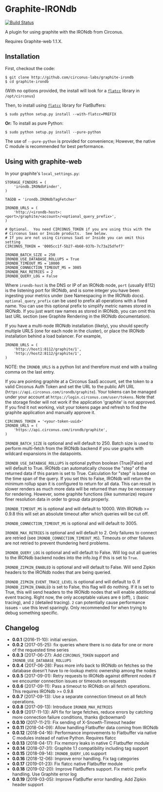 Graphite-IRONdb
================

[![Build Status](https://travis-ci.org/circonus-labs/graphite-irondb.svg?branch=master)](https://travis-ci.org/circonus-labs/graphite-irondb)

A plugin for using graphite with the IRONdb from Circonus.

Requires Graphite-web 1.1.X.

Installation
------------

First, checkout the code:
```
$ git clone http://github.com/circonus-labs/graphite-irondb
$ cd graphite-irondb
```
(With no options provided, the install will look for a [`flatcc`](https://github.com/dvidelabs/flatcc) library in `/opt/circonus`)

Then, to install using [`flatcc`](https://github.com/dvidelabs/flatcc) library for FlatBuffers:
```
$ sudo python setup.py install --with-flatcc=PREFIX
```
**Or:** To install as pure Python:
```
$ sudo python setup.py install --pure-python
```
The use of `--pure-python` is provided for convenience; However, the native C module is recommended for best performance.

Using with graphite-web
-----------------------

In your graphite's `local_settings.py`:

    STORAGE_FINDERS = (
        'irondb.IRONdbFinder',
    )

    TAGDB = 'irondb.IRONdbTagFetcher'

    IRONDB_URLS = (
        'http://<irondb-host>:<port>/graphite/<account>/<optional_query_prefix>',
    )

    # Optional.  You need CIRCONUS_TOKEN if you are using this with the 
    # Circonus Saas or Inside products.  See below.
    # If you are not using Circonus SaaS or Inside you can omit this setting
    CIRCONUS_TOKEN = '0005cc1f-5b27-4b60-937b-7c73a25dfef7'

    IRONDB_BATCH_SIZE = 250
    IRONDB_USE_DATABASE_ROLLUPS = True
    IRONDB_TIMEOUT_MS = 10000
    IRONDB_CONNECTION_TIMEOUT_MS = 3005
    IRONDB_MAX_RETRIES = 2
    IRONDB_QUERY_LOG = False

Where `irondb-host` is the DNS or IP of an IRONdb node, `port`
(usually 8112) is the listening port for IRONdb, and <account> is some
integer you have been ingesting your metrics under (see Namespacing in
the IRONdb docs).  `optional_query_prefix` can be used to prefix all
operations with a fixed name.  You can use this optional prefix to
simplify metric names stored in IRONdb.  If you just want raw names
as stored in IRONdb, you can omit this last URL section (see
Graphite Rendering in the IRONdb documentation).

If you have a multi-node IRONdb installation (likely), you should
specify multiple URLS (one for each node in the cluster), or place the
IRONdb installation behind a load balancer.  For example,

    IRONDB_URLS = (
        'http://host1:8112/graphite/1',
        'http://host2:8112/graphite/1',
    )

NOTE: the `IRONDB_URLS` is a python list and therefore must end with a 
trailing comma on the last entry.

If you are pointing graphite at a Circonus SaaS account, set the token
to a valid Circonus Auth Token and set the URL to the public API URL
(`https://api.circonus.com/irondb/graphite`).
Your tokens can be managed under your account at
`https://login.circonus.com/user/tokens`.  Note that the storage finder will
not work if the application 'graphite' is not approved.  If you find it not
working, visit your tokens page and refresh to find the graphite application
and manually approve it.

    CIRCONUS_TOKEN = '<your-token-uuid>'
    IRONDB_URLS = (
        'https://api.circonus.com/irondb/graphite',
    )

`IRONDB_BATCH_SIZE` is optional and will default to 250.  Batch size is
used to perform multi-fetch from the IRONdb backend if you use graphs
with wildcard expansions in the datapoints.

`IRONDB_USE_DATABASE_ROLLUPS` is optional python boolean (True|False)
and will default to True. IRONdb can automatically choose the "step"
of the returned data if this param is set to True.  Calculation for
"step" is based on the time span of the query.  If you set this to
False, IRONdb will return the minimum rollup span it is configured to
return for all data.  This can result in slower renders as much more
data will be returned than may be necessary for rendering.  However,
some graphite functions (like summarize) require finer resolution data
in order to group data properly.

`IRONDB_TIMEOUT_MS` is optional and will default to 10000.  With IRONdb >= 0.9.8
this will set an absolute timeout after which queries will be cut off.

`IRONDB_CONNECTION_TIMEOUT_MS` is optional and will default to 3005.

`IRONDB_MAX_RETRIES` is optional and will default to 2.  Only failures to 
connect are retried (see `IRONDB_CONNECTION_TIMEOUT_MS`).  Timeouts or
other failures are not retried to prevent thundering herd problems.

`IRONDB_QUERY_LOG` is optional and will default to False.  Will log out
all queries to the IRONdb backend nodes into the info.log if this is set
to `True`.

`IRONDB_ZIPKIN_ENABLED` is optional and will default to False. Will send
Zipkin headers to the IRONdb nodes that are being queried.

`IRONDB_ZIPKIN_EVENT_TRACE_LEVEL` is optional and will default to 0. If
`IRONDB_ZIPKIN_ENABLED` is set to False, this flag will do nothing. If it
is set to True, this will send headers to the IRONdb nodes that will
enable additional event tracing. Right now, the only acceptable values
are `0` (off), `1` (basic tracing), and `2` (detailed tracing). `2` can
potentially cause performance issues - use this level sparingly. Only
recommended for when trying to debug something specific.

Changelog
---------

* **0.0.1** (2016-11-10): initial version.
* **0.0.2** (2017-05-25): fix queries where there is no data for one or more of the requested time series
* **0.0.3** (2017-06-27): Add `CIRCONUS_TOKEN` support and `IRONDB_USE_DATABASE_ROLLUPS`
* **0.0.4** (2017-06-28): Pass more info back to IRONdb on fetches so the database doesn't have to re-lookup metric ownership among the nodes
* **0.0.5** (2017-09-01): Retry requests to IRONdb against different nodes if we encounter connection issues or timeouts on requests
* **0.0.6** (2017-09-11): Pass a timeout to IRONdb on all fetch operations.  This requires IRONdb >= 0.9.8
* **0.0.7** (2017-09-13): Use a separate connection timeout on all fetch operations.
* **0.0.8** (2017-09-13): Introduce `IRONDB_MAX_RETRIES`
* **0.0.9** (2017-11-13): API fix for large fetches, reduce errors by catching more connection failure conditions, thanks @cbowman0
* **0.0.10** (2017-11-21): Fix sending of X-Snowth-Timeout header
* **0.0.11** (2018-04-09): Allow handling Flatbuffer data coming from IRONdb
* **0.0.12** (2018-04-16): Performance improvements to Flatbuffer via native C modules instead of native Python. Requires flatcc
* **0.0.13** (2018-04-17): Fix memory leaks in native C Flatbuffer module
* **0.0.14** (2018-07-31): Graphite 1.1 compatibility including tag support
* **0.0.15** (2018-09-14): `IRONDB_QUERY_LOG` support
* **0.0.16** (2018-12-06): Improve error handling. Fix tag categories
* **0.0.17** (2019-01-23): Fix flatcc native Flatbuffer module
* **0.0.18** (2019-02-20): Improve FlatBuffers support. Fix metric prefix handling. Use Graphite error log
* **0.0.19** (2019-03-05): Improve FlatBuffer error handling. Add Zipkin header support
